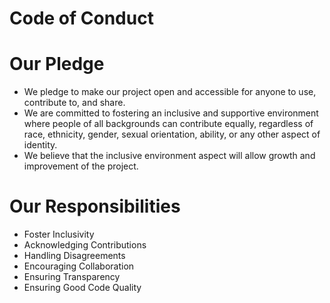 # Code of Conduct

# Our Pledge
- We pledge to make our project open and accessible for anyone to use, contribute to, and share. 
- We are committed to fostering an inclusive and supportive environment where people of all backgrounds can contribute equally, regardless of race, ethnicity, gender, sexual orientation, ability, or any other aspect of identity.
- We believe that the inclusive environment aspect will allow growth and improvement of the project.

# Our Responsibilities
- Foster Inclusivity
- Acknowledging Contributions
- Handling Disagreements
- Encouraging Collaboration
- Ensuring Transparency
- Ensuring Good Code Quality
